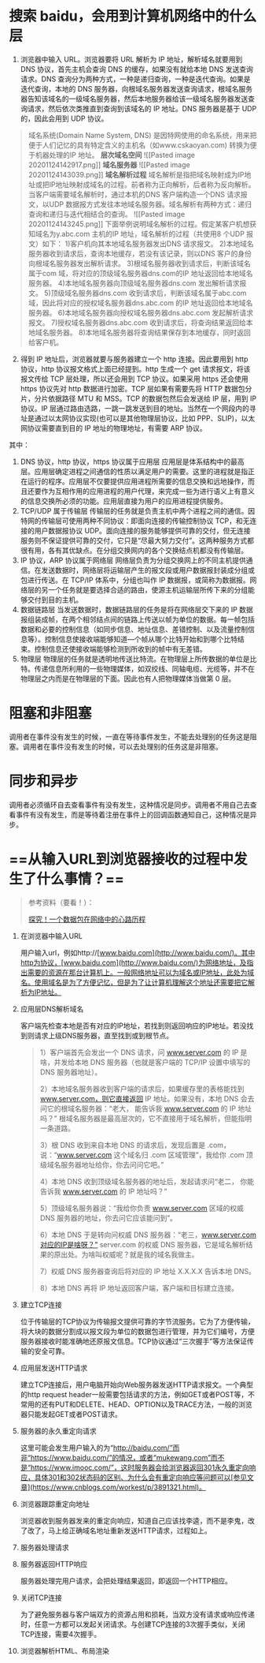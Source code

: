 # 搜索 baidu，会用到计算机网络中的什么层
1. 浏览器中输入 URL。浏览器要将 URL 解析为 IP 地址，解析域名就要用到 DNS 协议，首先主机会查询 DNS 的缓存，如果没有就给本地 DNS 发送查询请求。DNS 查询分为两种方式，一种是递归查询，一种是迭代查询。如果是迭代查询，本地的 DNS 服务器，向根域名服务器发送查询请求，根域名服务器告知该域名的一级域名服务器，然后本地服务器给该一级域名服务器发送查询请求，然后依次类推直到查询到该域名的 IP 地址。DNS 服务器是基于 UDP 的，因此会用到 UDP 协议。

> 域名系统(Domain Name System, DNS) 是因特网使用的命名系统，用来把便于人们记忆的具有特定含义的主机名（如www.cskaoyan.com) 转换为便于机器处理的IP 地址。
> **层次域名空间**
![[Pasted image 20201124142917.png]]
**域名服务器**
![[Pasted image 20201124143039.png]]
**域名解析过程**
域名解析是指把域名映射成为IP地址或把IP地址映射成域名的过程。前者称为正向解析，后者称为反向解析。当客户端需要域名解析时，通过本机的DNS 客户端构造一个DNS 请求报文，以UDP 数据报方式发往本地域名服务器。域名解析有两种方式：递归查询和递归与迭代相结合的查询。
![[Pasted image 20201124143245.png]]
下面举例说明域名解析的过程。假定某客户机想获知域名为y.abc.com 主机的IP 地址，域名解析的过程（共使用8 个UDP 报文）如下：
1)客户机向其本地域名服务器发出DNS 请求报文。
2)本地域名服务器收到请求后，查询本地缓存，若没有该记录，则以DNS 客户的身份向根域名服务器发出解析请求。
3)根域名服务器收到请求后，判断该域名属于com 域，将对应的顶级域名服务器dns.com的IP 地址返回给本地域名服务器。
4)本地域名服务器向顶级域名服务器dns.com 发出解析请求报文。
5)顶级域名服务器dns.com 收到请求后，判断该域名属于abc.com 域，因此将对应的授权域名服务器dns.abc.com 的IP 地址返回给本地域名服务器。
6)本地域名服务器向授权域名服务器dns.abc.com 发起解析请求报文。
7)授权域名服务器dns.abc.com 收到请求后，将查询结果返回给本地域名服务器。
8)本地域名服务器将查询结果保存到本地缓存，同时返回给客户机。

2. 得到 IP 地址后，浏览器就要与服务器建立一个 http 连接。因此要用到 http 协议，http 协议报文格式上面已经提到。http 生成一个 get 请求报文，将该报文传给 TCP 层处理，所以还会用到 TCP 协议。如果采用 https 还会使用 https 协议先对 http 数据进行加密。TCP 层如果有需要先将 HTTP 数据包分片，分片依据路径 MTU 和 MSS。TCP 的数据包然后会发送给 IP 层，用到 IP协议。IP 层通过路由选路，一跳一跳发送到目的地址。当然在一个网段内的寻址是通过以太网协议实现(也可以是其他物理层协议，比如 PPP、SLIP)，以太网协议需要直到目的 IP 地址的物理地址，有需要 ARP 协议。

其中：
1. DNS 协议，http 协议，https 协议属于应用层
应用层是体系结构中的最高层。应用层确定进程之间通信的性质以满足用户的需要。这里的进程就是指正在运行的程序。应用层不仅要提供应用进程所需要的信息交换和远地操作，而且还要作为互相作用的应用进程的用户代理，来完成一些为进行语义上有意义的信息交换所必须的功能。应用层直接为用户的应用进程提供服务。
2. TCP/UDP 属于传输层
传输层的任务就是负责主机中两个进程之间的通信。因特网的传输层可使用两种不同协议：即面向连接的传输控制协议 TCP，和无连接的用户数据报协议 UDP。面向连接的服务能够提供可靠的交付，但无连接服务则不保证提供可靠的交付，它只是“尽最大努力交付”。这两种服务方式都很有用，各有其优缺点。在分组交换网内的各个交换结点机都没有传输层。
3. IP 协议，ARP 协议属于网络层
网络层负责为分组交换网上的不同主机提供通信。在发送数据时，网络层将运输层产生的报文段或用户数据报封装成分组或包进行传送。在 TCP/IP 体系中，分组也叫作 IP 数据报，或简称为数据报。网络层的另一个任务就是要选择合适的路由，使源主机运输层所传下来的分组能够交付到目的主机。
4. 数据链路层
当发送数据时，数据链路层的任务是将在网络层交下来的 IP 数据报组装成帧，在两个相邻结点间的链路上传送以帧为单位的数据。每一帧包括数据和必要的控制信息（如同步信息、地址信息、差错控制、以及流量控制信息等）。控制信息使接收端能够知道—个帧从哪个比特开始和到哪个比特结束。控制信息还使接收端能够检测到所收到的帧中有无差错。
5. 物理层
物理层的任务就是透明地传送比特流。在物理层上所传数据的单位是比特。传递信息所利用的一些物理媒体，如双绞线、同轴电缆、光缆等，并不在物理层之内而是在物理层的下面。因此也有人把物理媒体当做第 0 层。
# 阻塞和非阻塞
调用者在事件没有发生的时候，一直在等待事件发生，不能去处理别的任务这是阻塞。调用者在事件没有发生的时候，可以去处理别的任务这是非阻塞。
# 同步和异步
调用者必须循环自去查看事件有没有发生，这种情况是同步。调用者不用自己去查看事件有没有发生，而是等待着注册在事件上的回调函数通知自己，这种情况是异步。

# ==从输入URL到浏览器接收的过程中发生了什么事情？==

> 参考资料（要看！）：
>
> [探究！一个数据包在网络中的心路历程](https://mp.weixin.qq.com/s?__biz=MzUxODAzNDg4NQ==&mid=2247483989&idx=1&sn=7e2ed852770743d3955ef9d5561fcef3&scene=21#wechat_redirect)

1. 在浏览器中输入URL

   用户输入url，例如http://[www.baidu.com](http://www.baidu.com/)。其中http为协议，[www.baidu.com](http://www.baidu.com/)为网络地址，及指出需要的资源在那台计算机上。一般网络地址可以为域名或IP地址，此处为域名。使用域名是为了方便记忆，但是为了让计算机理解这个地址还需要把它解析为IP地址。

2. 应用层DNS解析域名

   客户端先检查本地是否有对应的IP地址，若找到则返回响应的IP地址。若没找到则请求上级DNS服务器，直至找到或到根节点。

   > 1）客户端首先会发出一个 DNS 请求，问 www.server.com 的 IP 是啥，并发给本地 DNS 服务器（也就是客户端的 TCP/IP 设置中填写的 DNS 服务器地址）。
   >
   > 2）本地域名服务器收到客户端的请求后，如果缓存里的表格能找到 www.server.com，则它直接返回 IP 地址。如果没有，本地 DNS 会去问它的根域名服务器：“老大， 能告诉我 www.server.com 的 IP 地址吗？” 根域名服务器是最高层次的，它不直接用于域名解析，但能指明一条道路。
   >
   > 3）根 DNS 收到来自本地 DNS 的请求后，发现后置是 .com，说：“www.server.com 这个域名归 .com 区域管理”，我给你 .com 顶级域名服务器地址给你，你去问问它吧。”
   >
   > 4）本地 DNS 收到顶级域名服务器的地址后，发起请求问“老二， 你能告诉我 www.server.com  的 IP 地址吗？”
   >
   > 5）顶级域名服务器说：“我给你负责 www.server.com 区域的权威 DNS 服务器的地址，你去问它应该能问到”。
   >
   > 6）本地 DNS 于是转向问权威 DNS 服务器：“老三，www.server.com对应的IP是啥呀？” server.com 的权威 DNS 服务器，它是域名解析结果的原出处。为啥叫权威呢？就是我的域名我做主。
   >
   > 7）权威 DNS 服务器查询后将对应的 IP 地址 X.X.X.X 告诉本地 DNS。
   >
   > 8）本地 DNS 再将 IP 地址返回客户端，客户端和目标建立连接。

3. 建立TCP连接

   位于传输层的TCP协议为传输报文提供可靠的字节流服务。它为了方便传输，将大块的数据分割成以报文段为单位的数据包进行管理，并为它们编号，方便服务器接收时能准确地还原报文信息。TCP协议通过“三次握手”等方法保证传输的安全可靠。

4. 应用层发送HTTP请求

   建立TCP连接后，用户电脑开始向Web服务器发送HTTP请求报文。一个典型的http request header一般需要包括请求的方法，例如GET或者POST等，不常用的还有PUT和DELETE、HEAD、OPTION以及TRACE方法，一般的浏览器只能发起GET或者POST请求。

5. 服务器的永久重定向请求

   这里可能会发生用户输入的为“http://baidu.com/”而非“https://www.baidu.com/”的情况，或者“mukewang.com”而不是“https://www.imooc.com/”，这时服务器会给浏览器返回301永久重定向响应，具体301和302状态码的区别、为什么会有重定向响应等问题可以[参见文章](https://www.cnblogs.com/workest/p/3891321.html)。

6. 浏览器跟踪重定向地址

   浏览器收到服务器发来的重定向响应，知道自己应该找李逵，而不是李鬼，改了改了，马上给正确域名地址重新发送HTTP请求，过程如上。

7. 服务器处理请求

8. 服务器返回HTTP响应

   服务器处理完用户请求，会把处理结果返回，即返回一个HTTP相应。

9. 关闭TCP连接

   为了避免服务器与客户端双方的资源占用和损耗，当双方没有请求或响应传递时，任意一方都可以发起关闭请求。与创建TCP连接的3次握手类似，关闭TCP连接，需要4次握手。

10. 浏览器解析HTML、布局渲染

